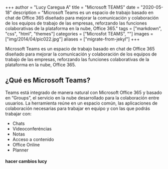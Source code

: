+++
author = "Lucy Caregua A"
title = "Microsoft TEAMS"
date = "2020-05-18"
description = "Microsoft Teams es un espacio de trabajo basado en chat de Office 365 diseñado para mejorar la comunicación y colaboración de los equipos de trabajo de las empresas, reforzando las funciones colaborativas de la plataforma en la nube, Office 365."
tags = ["markdown", "css", "html", "themes"]
categories = ["Microsfot TEAMS", ""]
images  = ["img/2014/04/pic022.jpg"]
aliases = ["migrate-from-jekyl"]
+++

 Microsoft Teams es un espacio de trabajo basado en chat de Office 365 diseñado para mejorar la comunicación y colaboración de los equipos de trabajo de las empresas, reforzando las funciones colaborativas de la plataforma en la nube, Office 365.

## ¿Qué es Microsoft Teams?

Teams está integrado de manera natural con Microsoft Office 365 y basado en “Groups”, el servicio en la nube desarrollado para la colaboración entre usuarios. La herramienta reúne en un espacio común, las aplicaciones de colaboración necesarias para trabajar en equipo y con las que podrás trabajar con:

* Chats
* Videoconferéncias
* Notas
* Acceso a contenido
* Office Online
* Planner

#### hacer cambios lucy

> 
> 

